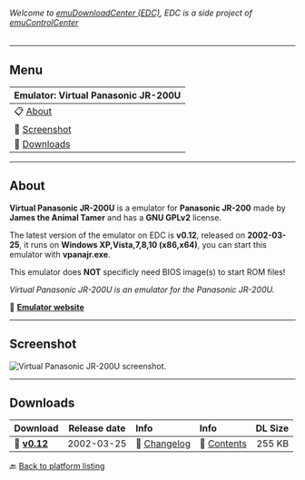###### Welcome to [emuDownloadCenter (EDC)](https://github.com/PhoenixInteractiveNL/emuDownloadCenter/wiki/), EDC is a side project of [emuControlCenter](https://github.com/PhoenixInteractiveNL/emuControlCenter/wiki/)
***
## Menu
| **Emulator: Virtual Panasonic JR-200U** |
|:---------|
| :clipboard: [About](#about) |
| :sunrise: [Screenshot](#screenshot) |
| :floppy_disk: [Downloads](#downloads) |
***
## About
**Virtual Panasonic JR-200U** is a emulator for **Panasonic JR-200** made by **James the Animal Tamer** and has a **GNU GPLv2** license.

The latest version of the emulator on EDC is **v0.12**, released on **2002-03-25**, it runs on **Windows XP,Vista,7,8,10 (x86,x64)**, you can start this emulator with **vpanajr.exe**.

This emulator does **NOT** specificly need BIOS image(s) to start ROM files!

_Virtual Panasonic JR-200U is an emulator for the Panasonic JR-200U._

:link: [**Emulator website**](http://www.oocities.org/emucompboy/)
***
## Screenshot
![](https://raw.githubusercontent.com/PhoenixInteractiveNL/emuDownloadCenter/master/hooks/virtpanajr/screen.jpg "Virtual Panasonic JR-200U screenshot.")
***
## Downloads
| Download | Release date  | Info       | Info       | DL Size    |
|:---------|:-------------:|:-----------|:-----------|-----------:|
| :floppy_disk: [**v0.12**](https://github.com/PhoenixInteractiveNL/edc-repo0003/raw/master/virtpanajr/0.12.7z) | 2002-03-25 | :page_facing_up: [Changelog](https://github.com/PhoenixInteractiveNL/edc-repo0003/blob/master/virtpanajr/0.12_changelog.txt) | :mag_right: [Contents](https://github.com/PhoenixInteractiveNL/edc-repo0003/blob/master/virtpanajr/0.12_contents.txt) | 255 KB |

:back: [Back to platform listing](https://github.com/PhoenixInteractiveNL/emuDownloadCenter/wiki/EDC-Platform-List)
